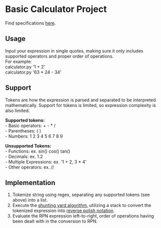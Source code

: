 # **Basic Calculator Project**
Find specifications [here](https://codingchallenges.fyi/challenges/challenge-calculator/).
## Usage
Input your expression in single quotes, making sure it only includes supported operators and proper order of operations.  
For example:  
    calculator.py '1 + 2'  
    calculator.py '63 * 24 - 34'  

## Support
Tokens are how the expression is parsed and separated to be interpreted mathematically. Support for tokens is limited, so expression complexity is also limited.      

**Supported tokens:**  
    - Basic operators: + - * /  
    - Parentheses: ( )  
    - Numbers: 1 2 3 4 5 6 7 8 9  
    
**Unsupported Tokens:**  
    - Functions: ex. sin() cos() tan()  
    - Decimals: ex. 1.2  
    - Multiple Expressions: ex. '1 + 2, 3 * 4'  
    - Other operators: ex. //    

## Implementation
1. Tokenize string using regex, separating any supported tokens (see above) into a list.
2. Execute the [shunting yard algorithm](https://en.wikipedia.org/wiki/Shunting_yard_algorithm#The_algorithm_in_detail), utilizing a stack to convert the tokenized expression into [reverse polish notation](https://en.wikipedia.org/wiki/Reverse_Polish_notation).
3. Evaluate the RPN expression left-to-right, order of operations having been dealt with in the conversion to RPN.
